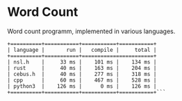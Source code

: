 # Word Count
Word count programm, implemented in various languages.
```terminal
+==========+===========+===========+===========+
| language |       run |   compile |     total |
+==========+===========+=======================+
| nsl.h    |     33 ms |    101 ms |    134 ms |
| rust     |     40 ms |    163 ms |    204 ms |
| cebus.h  |     40 ms |    277 ms |    318 ms |
| cpp      |     60 ms |    467 ms |    528 ms |
| python3  |    126 ms |      0 ms |    126 ms |
+==========+===========+===========+===========+```
